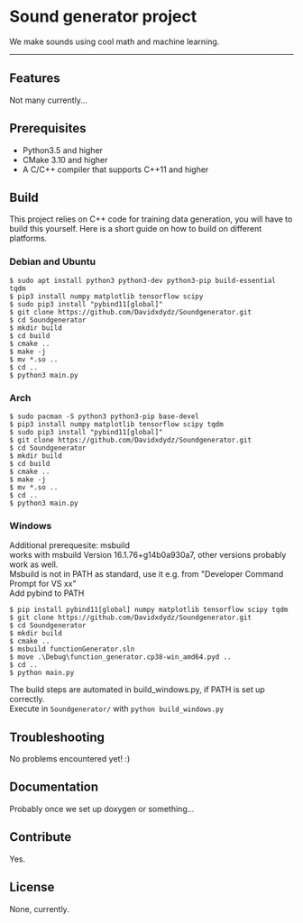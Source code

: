 # Sound generator project

We make sounds using cool math and machine learning.

---

## Features

Not many currently...

## Prerequisites

* Python3.5 and higher
* CMake 3.10 and higher
* A C/C++ compiler that supports C++11 and higher

## Build

This project relies on C++ code for training data generation, you will have to build this
yourself. Here is a short guide on how to build on different platforms.

### Debian and Ubuntu
```shell
$ sudo apt install python3 python3-dev python3-pip build-essential tqdm
$ pip3 install numpy matplotlib tensorflow scipy
$ sudo pip3 install "pybind11[global]"
$ git clone https://github.com/Davidxdydz/Soundgenerator.git
$ cd Soundgenerator
$ mkdir build
$ cd build
$ cmake ..
$ make -j
$ mv *.so ..
$ cd ..
$ python3 main.py
```
### Arch
```shell
$ sudo pacman -S python3 python3-pip base-devel
$ pip3 install numpy matplotlib tensorflow scipy tqdm
$ sudo pip3 install "pybind11[global]"
$ git clone https://github.com/Davidxdydz/Soundgenerator.git
$ cd Soundgenerator
$ mkdir build
$ cd build
$ cmake ..
$ make -j
$ mv *.so ..
$ cd ..
$ python3 main.py
```

### Windows
Additional prerequesite: msbuild  
works with msbuild Version 16.1.76+g14b0a930a7, other versions probably work as well.  
Msbuild is not in PATH as standard, use it e.g. from "Developer Command Prompt for VS xx"  
Add pybind to PATH

```
$ pip install pybind11[global] numpy matplotlib tensorflow scipy tqdm
$ git clone https://github.com/Davidxdydz/Soundgenerator.git
$ cd Soundgenerator
$ mkdir build
$ cmake ..
$ msbuild functionGenerator.sln
$ move .\Debug\function_generator.cp38-win_amd64.pyd ..
$ cd ..
$ python main.py
```
The build steps are automated in build_windows.py, if PATH is set up correctly.  
Execute in `Soundgenerator/` with `python build_windows.py`

## Troubleshooting
No problems encountered yet! :)

## Documentation
Probably once we set up doxygen or something...

## Contribute
Yes.

## License
None, currently.


